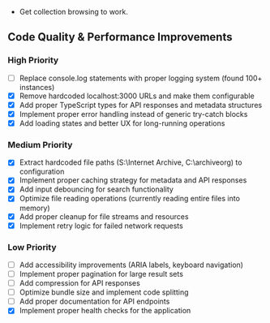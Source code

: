 - Get collection browsing to work.

## Code Quality & Performance Improvements

### High Priority
- [ ] Replace console.log statements with proper logging system (found 100+ instances)
- [x] Remove hardcoded localhost:3000 URLs and make them configurable
- [x] Add proper TypeScript types for API responses and metadata structures
- [x] Implement proper error handling instead of generic try-catch blocks
- [x] Add loading states and better UX for long-running operations

### Medium Priority
- [x] Extract hardcoded file paths (S:\Internet Archive, C:\archiveorg) to configuration
- [x] Implement proper caching strategy for metadata and API responses
- [x] Add input debouncing for search functionality
- [x] Optimize file reading operations (currently reading entire files into memory)
- [x] Add proper cleanup for file streams and resources
- [x] Implement retry logic for failed network requests

### Low Priority
- [ ] Add accessibility improvements (ARIA labels, keyboard navigation)
- [ ] Implement proper pagination for large result sets
- [ ] Add compression for API responses
- [ ] Optimize bundle size and implement code splitting
- [ ] Add proper documentation for API endpoints
- [x] Implement proper health checks for the application
